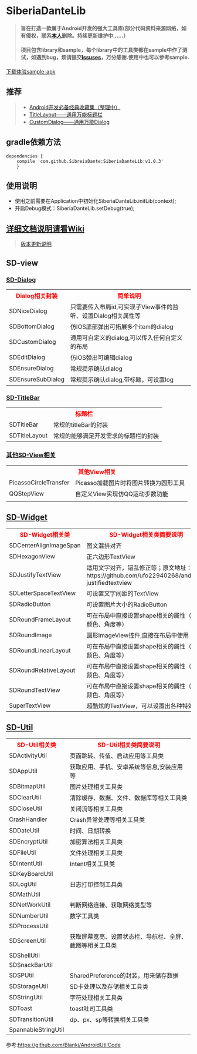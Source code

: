 # SiberiaDanteLib
>#### 旨在打造一款属于Android开发的强大工具库(部分代码资料来源网络，如有侵权，联系[本人](https://github.com/SiberiaDante/SiberiaDanteLib/wiki/About-Me.md)删除。持续更新维护中……）
>#### 项目包含library和sample，每个library中的工具类都在sample中作了测试，如遇到bug，烦请提交[Issuses](https://github.com/SiberiaDante/SiberiaDanteLib/issues)，万分感谢.使用中也可以参考sample.

[下载体验sample-apk](https://github.com/SiberiaDante/SiberiaDanteLib/tree/399733e8cfbd337d4e7562cc52cefec48890f545/doc/assets/sample/sample-debug.apk)
## 推荐
>* [Android开发必备经典收藏集（整理中）]
>* [TitleLayout——通用万能标题栏]
>* [CustomDialog——通用万能Dialog]

## gradle依赖方法
```
dependencies {
    compile 'com.github.SibreiaDante:SiberiaDanteLib:v1.0.3'
	}
```
## 使用说明

 * 使用之前需要在Application中初始化SiberiaDanteLib.initLib(context);
 * 开启Debug模式：SiberiaDanteLib.setDebug(true);
## [详细文档说明请看Wiki](https://github.com/SiberiaDante/SiberiaDanteLib/wiki)

> [版本更新说明](https://github.com/SiberiaDante/SiberiaDanteLib/blob/d30aec89d5a4972db5ee018a0f9127641b18f8a0/doc/VERSION_UPDATE.md)

## SD-view
### <a href="https://github.com/SiberiaDante/SiberiaDanteLib/wiki/About-SD-Dialog">SD-Dialog</a>

<table>
    <tr style="color:red">
        <th>Dialog相关封装</th>
        <th>简单说明</th>
    </tr>
    <tr>
        <td>SDNiceDialog</a></td>
        <td>只需要传入布局id,可实现子View事件的监听、设置Dialog相关属性等</td>
    </tr>
    <tr>
        <td>SDBottomDialog</td>
        <td>仿IOS底部弹出可拓展多个item的dialog</td>
    </tr>
    <tr>
        <td>SDCustomDialog</td>
        <td>通用可自定义的dialog,可以传入任何自定义的布局</td>
    </tr>
    <tr>
        <td>SDEditDialog</td>
        <td>仿IOS弹出可编辑dialog</td>
    </tr>
    <tr>
        <td>SDEnsureDialog</td>
        <td>常规提示确认dialog</td>
    </tr>
    <tr>
        <td>SDEnsureSubDialog</td>
        <td>常规提示确认dialog,带标题，可设置log</td>
    </tr>
</table>

### <a href="https://github.com/SiberiaDante/SiberiaDanteLib/wiki/About-SD-TitleBar">SD-TitleBar</a>
<table >
    <tr>
        <th colspan="2" style="color:red">标题栏</th>
    </tr>
    <tr>
        <td>SDTitleBar</td>
        <td>常规的titleBar的封装</td>
    </tr>
    <tr>
        <td>SDTitleLayout</td>
        <td>常规的能够满足开发需求的标题栏的封装</td>
    </tr>
</table>

### <a href="https://github.com/SiberiaDante/SiberiaDanteLib/wiki/About-SD-View">其他SD-View相关</a>
<table >
    <tr>
        <th colspan="2" style="color:red">其他View相关</th>
    </tr>
    <tr>
        <td>PicassoCircleTransfer</td>
        <td>Picasso加载图片时将图片转换为圆形工具</td>
    </tr>
    <tr>
        <td>QQStepView</td>
        <td> 自定义View实现仿QQ运动步数功能</td>
    </tr>
    <tr>
        <td></td>
        <td></td>
    </tr>
</table>

## <a href="https://github.com/SiberiaDante/SiberiaDanteLib/wiki/About-SD-Widget">SD-Widget</a>

<table>
    <tr style="color:red">
        <th>SD-Widget相关类</th>
        <th>SD-Widget相关类简要说明</th>
    </tr>
    <tr>
        <td>SDCenterAlignImageSpan</td>
        <td>图文混排对齐</td>
    </tr>
    <tr>
        <td>SDHexagonView</td>
        <td>正六边形TextView</td>
    </tr>
    <tr>
        <td>SDJustifyTextView</td>
        <td>适用文字对齐，错乱修正等；原文地址：https://github.com/ufo22940268/android-justifiedtextview</td>
    </tr>
    <tr>
        <td>SDLetterSpaceTextView</td>
        <td>可设置文字间距的TextView</td>
    </tr>
    <tr>
        <td>SDRadioButton</td>
        <td>可设置图片大小的RadioButton</td>
    </tr>
    <tr>
        <td>SDRoundFrameLayout</td>
        <td>可在布局中直接设置shape相关的属性（背景颜色、角度等）</td>
    </tr>
    <tr>
        <td>SDRoundImage</td>
        <td>圆形ImageView控件,直接在布局中使用</td>
    </tr>
    <tr>
        <td>SDRoundLinearLayout</td>
        <td>可在布局中直接设置shape相关的属性（背景颜色、角度等）</td>
    </tr>
    <tr>
        <td>SDRoundRelativeLayout</td>
        <td>可在布局中直接设置shape相关的属性（背景颜色、角度等）</td>
    </tr>
    <tr>
        <td>SDRoundTextView</td>
        <td>可在布局中直接设置shape相关的属性（背景颜色、角度等）</td>
    </tr>
    <tr>
        <td>SuperTextView</td>
        <td>超酷炫的TextView，可以设置出各种特效文字</td>
    </tr>
</table>

## <a href="https://github.com/SiberiaDante/SiberiaDanteLib/wiki/About-SD-Util">SD-Util</a>

<table>
    <tr style="color:red">
        <th>SD-Util相关类</th>
        <th>SD-Util相关类简要说明</th>
    </tr>
    <tr>
        <td>SDActivityUtil</td>
        <td>页面跳转、传值、启动应用等工具类</td>
    </tr>
    <tr>
        <td>SDAppUtil</td>
        <td>获取应用、手机、安卓系统等信息,安装应用等</td>
    </tr>
    <tr>
        <td>SDBitmapUtil</td>
        <td>图片处理相关工具类</td>
    </tr>
    <tr>
        <td>SDClearUtil</td>
        <td>清除缓存、数据、文件、数据库等相关工具类</td>
    </tr>
    <tr>
        <td>SDCloseUtil</td>
        <td>关闭流等相关工具类</td>
    </tr>
    <tr>
        <td>CrashHandler</td>
        <td>Crash异常处理等相关工具类</td>
    </tr>
    <tr>
        <td>SDDateUtil</td>
        <td>时间、日期转换</td>
    </tr>
    <tr>
        <td>SDEncryptUtil</td>
        <td>加密算法相关工具类</td>
    </tr>
    <tr>
        <td>SDFileUtil</td>
        <td>文件处理相关工具类</td>
    </tr>
    <tr>
        <td>SDIntentUtil</td>
        <td>Intent相关工具类</td>
    </tr>
    <tr>
        <td>SDKeyBoardUtil</td>
        <td></td>
    </tr>
    <tr>
        <td>SDLogUtil</td>
        <td>日志打印控制工具类</td>
    </tr>
    <tr>
        <td>SDMathUtil</td>
        <td></td>
    </tr>
    <tr>
        <td>SDNetWorkUtil</td>
        <td>判断网络连接、获取网络类型等</td>
    </tr>
    <tr>
        <td>SDNumberUtil</td>
        <td>数字工具类</td>
    </tr>
    <tr>
        <td>SDProcessUtil</td>
        <td></td>
    </tr>
    <tr>
        <td>SDScreenUtil</td>
        <td>获取屏幕宽高、设置状态栏、导航栏、全屏、截图等相关工具类</td>
    </tr>
    <tr>
        <td>SDShellUtil</td>
        <td></td>
    </tr>
    <tr>
        <td>SDSnackBarUtil</td>
        <td></td>
    </tr>
    <tr>
        <td>SDSPUtil</td>
        <td>SharedPreference的封装，用来储存数据</td>
    </tr>
    <tr>
        <td>SDStorageUtil</td>
        <td>SD卡处理以及存储相关工具类</td>
    </tr>
    <tr>
        <td>SDStringUtil</td>
        <td>字符处理相关工具类</td>
    </tr>
    <tr>
        <td>SDToast</td>
        <td>toast吐司工具类</td>
    </tr>
    <tr>
        <td>SDTransitionUtil</td>
        <td>dp、px、sp等转换相关工具类</td>
    </tr>
    <tr>
        <td>SpannableStringUtil</td>
        <td></td>
    </tr>
</table>

 参考:https://github.com/Blankj/AndroidUtilCode

<!--  推荐-->
[Android开发必备经典收藏集（整理中）]:http://www.jianshu.com/p/a49081da249a
[TitleLayout——通用万能标题栏]:https://github.com/SiberiaDante/TitleLayout
[CustomDialog——通用万能Dialog]:https://github.com/SiberiaDante/CustomDialog